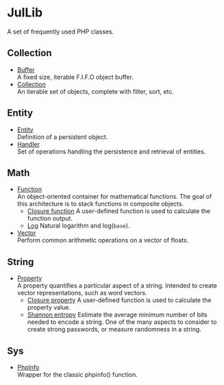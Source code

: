 JulLib
======
A set of frequently used PHP classes.

Collection
----------
- [Buffer](https://github.com/youlweb/JulLib/blob/master/src/Lib/Collection/Buffer/BufferInterface.php)  
A fixed size, iterable F.I.F.O object buffer.
- [Collection](https://github.com/youlweb/JulLib/blob/master/src/Lib/Collection/CollectionInterface.php)  
An iterable set of objects, complete with filter, sort, etc.

Entity
------
- [Entity](https://github.com/youlweb/JulLib/blob/master/src/Lib/Entity/EntityInterface.php)  
Definition of a persistent object.
- [Handler](https://github.com/youlweb/JulLib/blob/master/src/Lib/Entity/Handler/HandlerInterface.php)  
Set of operations handling the persistence and retrieval of entities.

Math
----
- [Function](https://github.com/youlweb/JulLib/blob/master/src/Lib/Math/Functions/FunctionInterface.php)  
An object-oriented container for mathematical functions.
The goal of this architecture is to stack functions in composite objects.
    - [Closure function](https://github.com/youlweb/JulLib/blob/master/src/Lib/Math/Functions/ClosureFunction.php)
    A user-defined function is used to calculate the function output.
    - [Log](https://github.com/youlweb/JulLib/blob/master/src/Lib/Math/Functions/Log.php)
    Natural logarithm and log(`base`).
- [Vector](https://github.com/youlweb/JulLib/blob/master/src/Lib/Math/Vector/VectorInterface.php)  
Perform common arithmetic operations on a vector of floats.

String
------
- [Property](https://github.com/youlweb/JulLib/blob/master/src/Lib/String/Property/PropertyInterface.php)  
A property quantifies a particular aspect of a string.
Intended to create vector representations, such as word vectors.
    - [Closure property](https://github.com/youlweb/JulLib/blob/master/src/Lib/String/Property/ClosureProperty.php)
    A user-defined function is used to calculate the property value.
    - [Shannon entropy](https://github.com/youlweb/JulLib/blob/master/src/Lib/String/Property/ShannonEntropy.php)
    Estimate the average minimum number of bits needed to encode a string.
    One of the many aspects to consider to create strong passwords, or measure randomness in a string.

Sys
---
- [PhpInfo](https://github.com/youlweb/JulLib/blob/master/src/Lib/Sys/PhpInfo.php)  
Wrapper for the classic phpinfo() function.
